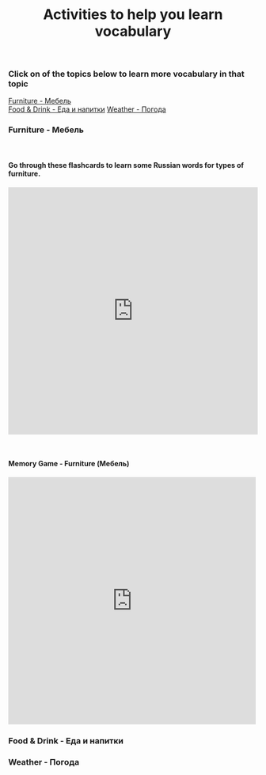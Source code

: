 <h1 align="center">Activities to help you learn vocabulary</h1>
<p>&nbsp;</p>
<h3>Click on of the topics below to learn more vocabulary in that topic</h3>
<a href="#furniture">Furniture - Мебель</a><br>
<a href="#food">Food & Drink - Еда и напитки</a>      
<a href="#weather">Weather - Погода</a>


<h3 id="furniture">Furniture - Мебель</h3>
<p>&nbsp;</p>
<h4>Go through these flashcards to learn some Russian words for types of furniture.</h4>
<iframe src="https://quizlet.com/559748246/flashcards/embed?i=ejr67&x=1jj1" height="500" width="100%" style="border:0"></iframe>
<p>&nbsp;</p>
<h4>Memory Game - Furniture (Мебель)</h4>
<iframe src="https://h5p.org/h5p/embed/1058785" width="500" height="500" frameborder="0" allowfullscreen="allowfullscreen" allow="geolocation *; microphone *; camera *; midi *; encrypted-media *"></iframe><script src="https://h5p.org/sites/all/modules/h5p/library/js/h5p-resizer.js" charset="UTF-8"></script>

<h3 id="food">Food & Drink - Еда и напитки</h3> 

<h3 id="weather">Weather - Погода</h3>
